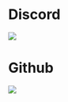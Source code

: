 # Discord

<a href="https://discord.com/users/804712098625486848"><img src="https://discord.c99.nl/widget/theme-3/804712098625486848.png"></a>

# Github

<a href="https://github.com/hcs1219"><img src="https://github-readme-stats.vercel.app/api/top-langs/?username=hcs1219"></a>
